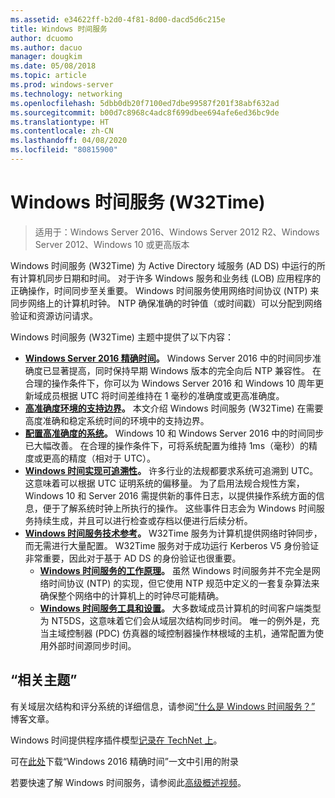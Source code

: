 ```yaml
---
ms.assetid: e34622ff-b2d0-4f81-8d00-dacd5d6c215e
title: Windows 时间服务
author: dcuomo
ms.author: dacuo
manager: dougkim
ms.date: 05/08/2018
ms.topic: article
ms.prod: windows-server
ms.technology: networking
ms.openlocfilehash: 5dbb0db20f7100ed7dbe99587f201f38abf632ad
ms.sourcegitcommit: b00d7c8968c4adc8f699dbee694afe6ed36bc9de
ms.translationtype: HT
ms.contentlocale: zh-CN
ms.lasthandoff: 04/08/2020
ms.locfileid: "80815900"
---
```

# <a name="windows-time-service-w32time"></a>Windows 时间服务 (W32Time)

>适用于：Windows Server 2016、Windows Server 2012 R2、Windows Server 2012、Windows 10 或更高版本

Windows 时间服务 (W32Time) 为 Active Directory 域服务 (AD DS) 中运行的所有计算机同步日期和时间。 对于许多 Windows 服务和业务线 (LOB) 应用程序的正确操作，时间同步至关重要。 Windows 时间服务使用网络时间协议 (NTP) 来同步网络上的计算机时钟。 NTP 确保准确的时钟值（或时间戳）可以分配到网络验证和资源访问请求。

Windows 时间服务 (W32Time) 主题中提供了以下内容：
- **[Windows Server 2016 精确时间](accurate-time.md)。** Windows Server 2016 中的时间同步准确度已显著提高，同时保持早期 Windows 版本的完全向后 NTP 兼容性。 在合理的操作条件下，你可以为 Windows Server 2016 和 Windows 10 周年更新域成员根据 UTC 将时间差维持在 1 毫秒的准确度或更高准确度。
- **[高准确度环境的支持边界](support-boundary.md)。** 本文介绍 Windows 时间服务 (W32Time) 在需要高度准确和稳定系统时间的环境中的支持边界。
- **[配置高准确度的系统](configuring-systems-for-high-accuracy.md)。** Windows 10 和 Windows Server 2016 中的时间同步已大幅改善。  在合理的操作条件下，可将系统配置为维持 1ms（毫秒）的精度或更高的精度（相对于 UTC）。
- **[Windows 时间实现可追溯性](windows-time-for-traceability.md)。** 许多行业的法规都要求系统可追溯到 UTC。  这意味着可以根据 UTC 证明系统的偏移量。  为了启用法规合规性方案，Windows 10 和 Server 2016 需提供新的事件日志，以提供操作系统方面的信息，便于了解系统时钟上所执行的操作。  这些事件日志会为 Windows 时间服务持续生成，并且可以进行检查或存档以便进行后续分析。
- **[Windows 时间服务技术参考](windows-time-service-tech-ref.md)。** W32Time 服务为计算机提供网络时钟同步，而无需进行大量配置。 W32Time 服务对于成功运行 Kerberos V5 身份验证非常重要，因此对于基于 AD DS 的身份验证也很重要。
    - **[Windows 时间服务的工作原理](How-the-Windows-Time-Service-Works.md)。** 虽然 Windows 时间服务并不完全是网络时间协议 (NTP) 的实现，但它使用 NTP 规范中定义的一套复杂算法来确保整个网络中的计算机上的时钟尽可能精确。
    - **[Windows 时间服务工具和设置](Windows-Time-Service-Tools-and-Settings.md)。** 大多数域成员计算机的时间客户端类型为 NT5DS，这意味着它们会从域层次结构同步时间。 唯一的例外是，充当主域控制器 (PDC) 仿真器的域控制器操作林根域的主机，通常配置为使用外部时间源同步时间。


## <a name="related-topics"></a>“相关主题”
有关域层次结构和评分系统的详细信息，请参阅[“什么是 Windows 时间服务？”](https://blogs.msdn.microsoft.com/w32time/2007/07/07/what-is-windows-time-service/) 博客文章。

Windows 时间提供程序插件模型[记录在 TechNet 上](https://msdn.microsoft.com/library/windows/desktop/ms725475%28v=vs.85%29.aspx)。

可在[此处](https://windocs.blob.core.windows.net/windocs/WindowsTimeSyncAccuracy_Addendum.pdf)下载“Windows 2016 精确时间”一文中引用的附录

若要快速了解 Windows 时间服务，请参阅此[高级概述视频](https://aka.ms/WS2016TimeVideo)。
